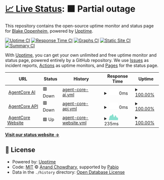 # [📈 Live Status](https://status.agentcore.co): <!--live status--> **🟧 Partial outage**

This repository contains the open-source uptime monitor and status page for [Blake Oppenheim](https://status.agentcore.co), powered by [Upptime](https://github.com/upptime/upptime).

[![Uptime CI](https://github.com/blakeoppenheim/agentcore-status/workflows/Uptime%20CI/badge.svg)](https://github.com/blakeoppenheim/agentcore-status/actions?query=workflow%3A%22Uptime+CI%22)
[![Response Time CI](https://github.com/blakeoppenheim/agentcore-status/workflows/Response%20Time%20CI/badge.svg)](https://github.com/blakeoppenheim/agentcore-status/actions?query=workflow%3A%22Response+Time+CI%22)
[![Graphs CI](https://github.com/blakeoppenheim/agentcore-status/workflows/Graphs%20CI/badge.svg)](https://github.com/blakeoppenheim/agentcore-status/actions?query=workflow%3A%22Graphs+CI%22)
[![Static Site CI](https://github.com/blakeoppenheim/agentcore-status/workflows/Static%20Site%20CI/badge.svg)](https://github.com/blakeoppenheim/agentcore-status/actions?query=workflow%3A%22Static+Site+CI%22)
[![Summary CI](https://github.com/blakeoppenheim/agentcore-status/workflows/Summary%20CI/badge.svg)](https://github.com/blakeoppenheim/agentcore-status/actions?query=workflow%3A%22Summary+CI%22)

With [Upptime](https://upptime.js.org), you can get your own unlimited and free uptime monitor and status page, powered entirely by a GitHub repository. We use [Issues](https://github.com/blakeoppenheim/agentcore-status/issues) as incident reports, [Actions](https://github.com/blakeoppenheim/agentcore-status/actions) as uptime monitors, and [Pages](https://status.agentcore.co) for the status page.

<!--start: status pages-->
<!-- This summary is generated by Upptime (https://github.com/upptime/upptime) -->
<!-- Do not edit this manually, your changes will be overwritten -->
<!-- prettier-ignore -->
| URL | Status | History | Response Time | Uptime |
| --- | ------ | ------- | ------------- | ------ |
| <img alt="" src="https://icons.duckduckgo.com/ip3/app.agentcore.co.ico" height="13"> [AgentCore AI](https://app.agentcore.co) | 🟥 Down | [agent-core-ai.yml](https://github.com/blakeoppenheim/agentcore-status/commits/HEAD/history/agent-core-ai.yml) | <details><summary><img alt="Response time graph" src="./graphs/agent-core-ai/response-time-week.png" height="20"> 0ms</summary><br><a href="https://status.agentcore.co/history/agent-core-ai"><img alt="Response time 0" src="https://img.shields.io/endpoint?url=https%3A%2F%2Fraw.githubusercontent.com%2Fblakeoppenheim%2Fagentcore-status%2FHEAD%2Fapi%2Fagent-core-ai%2Fresponse-time.json"></a><br><a href="https://status.agentcore.co/history/agent-core-ai"><img alt="24-hour response time 0" src="https://img.shields.io/endpoint?url=https%3A%2F%2Fraw.githubusercontent.com%2Fblakeoppenheim%2Fagentcore-status%2FHEAD%2Fapi%2Fagent-core-ai%2Fresponse-time-day.json"></a><br><a href="https://status.agentcore.co/history/agent-core-ai"><img alt="7-day response time 0" src="https://img.shields.io/endpoint?url=https%3A%2F%2Fraw.githubusercontent.com%2Fblakeoppenheim%2Fagentcore-status%2FHEAD%2Fapi%2Fagent-core-ai%2Fresponse-time-week.json"></a><br><a href="https://status.agentcore.co/history/agent-core-ai"><img alt="30-day response time 0" src="https://img.shields.io/endpoint?url=https%3A%2F%2Fraw.githubusercontent.com%2Fblakeoppenheim%2Fagentcore-status%2FHEAD%2Fapi%2Fagent-core-ai%2Fresponse-time-month.json"></a><br><a href="https://status.agentcore.co/history/agent-core-ai"><img alt="1-year response time 0" src="https://img.shields.io/endpoint?url=https%3A%2F%2Fraw.githubusercontent.com%2Fblakeoppenheim%2Fagentcore-status%2FHEAD%2Fapi%2Fagent-core-ai%2Fresponse-time-year.json"></a></details> | <details><summary><a href="https://status.agentcore.co/history/agent-core-ai">100.00%</a></summary><a href="https://status.agentcore.co/history/agent-core-ai"><img alt="All-time uptime 99.33%" src="https://img.shields.io/endpoint?url=https%3A%2F%2Fraw.githubusercontent.com%2Fblakeoppenheim%2Fagentcore-status%2FHEAD%2Fapi%2Fagent-core-ai%2Fuptime.json"></a><br><a href="https://status.agentcore.co/history/agent-core-ai"><img alt="24-hour uptime 100.00%" src="https://img.shields.io/endpoint?url=https%3A%2F%2Fraw.githubusercontent.com%2Fblakeoppenheim%2Fagentcore-status%2FHEAD%2Fapi%2Fagent-core-ai%2Fuptime-day.json"></a><br><a href="https://status.agentcore.co/history/agent-core-ai"><img alt="7-day uptime 100.00%" src="https://img.shields.io/endpoint?url=https%3A%2F%2Fraw.githubusercontent.com%2Fblakeoppenheim%2Fagentcore-status%2FHEAD%2Fapi%2Fagent-core-ai%2Fuptime-week.json"></a><br><a href="https://status.agentcore.co/history/agent-core-ai"><img alt="30-day uptime 99.33%" src="https://img.shields.io/endpoint?url=https%3A%2F%2Fraw.githubusercontent.com%2Fblakeoppenheim%2Fagentcore-status%2FHEAD%2Fapi%2Fagent-core-ai%2Fuptime-month.json"></a><br><a href="https://status.agentcore.co/history/agent-core-ai"><img alt="1-year uptime 99.33%" src="https://img.shields.io/endpoint?url=https%3A%2F%2Fraw.githubusercontent.com%2Fblakeoppenheim%2Fagentcore-status%2FHEAD%2Fapi%2Fagent-core-ai%2Fuptime-year.json"></a></details>
| <img alt="" src="https://icons.duckduckgo.com/ip3/app.agentcore.co.ico" height="13"> [AgentCore API](https://app.agentcore.co/api/health) | 🟥 Down | [agent-core-api.yml](https://github.com/blakeoppenheim/agentcore-status/commits/HEAD/history/agent-core-api.yml) | <details><summary><img alt="Response time graph" src="./graphs/agent-core-api/response-time-week.png" height="20"> 0ms</summary><br><a href="https://status.agentcore.co/history/agent-core-api"><img alt="Response time 0" src="https://img.shields.io/endpoint?url=https%3A%2F%2Fraw.githubusercontent.com%2Fblakeoppenheim%2Fagentcore-status%2FHEAD%2Fapi%2Fagent-core-api%2Fresponse-time.json"></a><br><a href="https://status.agentcore.co/history/agent-core-api"><img alt="24-hour response time 0" src="https://img.shields.io/endpoint?url=https%3A%2F%2Fraw.githubusercontent.com%2Fblakeoppenheim%2Fagentcore-status%2FHEAD%2Fapi%2Fagent-core-api%2Fresponse-time-day.json"></a><br><a href="https://status.agentcore.co/history/agent-core-api"><img alt="7-day response time 0" src="https://img.shields.io/endpoint?url=https%3A%2F%2Fraw.githubusercontent.com%2Fblakeoppenheim%2Fagentcore-status%2FHEAD%2Fapi%2Fagent-core-api%2Fresponse-time-week.json"></a><br><a href="https://status.agentcore.co/history/agent-core-api"><img alt="30-day response time 0" src="https://img.shields.io/endpoint?url=https%3A%2F%2Fraw.githubusercontent.com%2Fblakeoppenheim%2Fagentcore-status%2FHEAD%2Fapi%2Fagent-core-api%2Fresponse-time-month.json"></a><br><a href="https://status.agentcore.co/history/agent-core-api"><img alt="1-year response time 0" src="https://img.shields.io/endpoint?url=https%3A%2F%2Fraw.githubusercontent.com%2Fblakeoppenheim%2Fagentcore-status%2FHEAD%2Fapi%2Fagent-core-api%2Fresponse-time-year.json"></a></details> | <details><summary><a href="https://status.agentcore.co/history/agent-core-api">100.00%</a></summary><a href="https://status.agentcore.co/history/agent-core-api"><img alt="All-time uptime 99.33%" src="https://img.shields.io/endpoint?url=https%3A%2F%2Fraw.githubusercontent.com%2Fblakeoppenheim%2Fagentcore-status%2FHEAD%2Fapi%2Fagent-core-api%2Fuptime.json"></a><br><a href="https://status.agentcore.co/history/agent-core-api"><img alt="24-hour uptime 100.00%" src="https://img.shields.io/endpoint?url=https%3A%2F%2Fraw.githubusercontent.com%2Fblakeoppenheim%2Fagentcore-status%2FHEAD%2Fapi%2Fagent-core-api%2Fuptime-day.json"></a><br><a href="https://status.agentcore.co/history/agent-core-api"><img alt="7-day uptime 100.00%" src="https://img.shields.io/endpoint?url=https%3A%2F%2Fraw.githubusercontent.com%2Fblakeoppenheim%2Fagentcore-status%2FHEAD%2Fapi%2Fagent-core-api%2Fuptime-week.json"></a><br><a href="https://status.agentcore.co/history/agent-core-api"><img alt="30-day uptime 99.33%" src="https://img.shields.io/endpoint?url=https%3A%2F%2Fraw.githubusercontent.com%2Fblakeoppenheim%2Fagentcore-status%2FHEAD%2Fapi%2Fagent-core-api%2Fuptime-month.json"></a><br><a href="https://status.agentcore.co/history/agent-core-api"><img alt="1-year uptime 99.33%" src="https://img.shields.io/endpoint?url=https%3A%2F%2Fraw.githubusercontent.com%2Fblakeoppenheim%2Fagentcore-status%2FHEAD%2Fapi%2Fagent-core-api%2Fuptime-year.json"></a></details>
| <img alt="" src="https://icons.duckduckgo.com/ip3/agentcore.co.ico" height="13"> [AgentCore Website](https://agentcore.co) | 🟩 Up | [agent-core-website.yml](https://github.com/blakeoppenheim/agentcore-status/commits/HEAD/history/agent-core-website.yml) | <details><summary><img alt="Response time graph" src="./graphs/agent-core-website/response-time-week.png" height="20"> 235ms</summary><br><a href="https://status.agentcore.co/history/agent-core-website"><img alt="Response time 223" src="https://img.shields.io/endpoint?url=https%3A%2F%2Fraw.githubusercontent.com%2Fblakeoppenheim%2Fagentcore-status%2FHEAD%2Fapi%2Fagent-core-website%2Fresponse-time.json"></a><br><a href="https://status.agentcore.co/history/agent-core-website"><img alt="24-hour response time 510" src="https://img.shields.io/endpoint?url=https%3A%2F%2Fraw.githubusercontent.com%2Fblakeoppenheim%2Fagentcore-status%2FHEAD%2Fapi%2Fagent-core-website%2Fresponse-time-day.json"></a><br><a href="https://status.agentcore.co/history/agent-core-website"><img alt="7-day response time 235" src="https://img.shields.io/endpoint?url=https%3A%2F%2Fraw.githubusercontent.com%2Fblakeoppenheim%2Fagentcore-status%2FHEAD%2Fapi%2Fagent-core-website%2Fresponse-time-week.json"></a><br><a href="https://status.agentcore.co/history/agent-core-website"><img alt="30-day response time 223" src="https://img.shields.io/endpoint?url=https%3A%2F%2Fraw.githubusercontent.com%2Fblakeoppenheim%2Fagentcore-status%2FHEAD%2Fapi%2Fagent-core-website%2Fresponse-time-month.json"></a><br><a href="https://status.agentcore.co/history/agent-core-website"><img alt="1-year response time 223" src="https://img.shields.io/endpoint?url=https%3A%2F%2Fraw.githubusercontent.com%2Fblakeoppenheim%2Fagentcore-status%2FHEAD%2Fapi%2Fagent-core-website%2Fresponse-time-year.json"></a></details> | <details><summary><a href="https://status.agentcore.co/history/agent-core-website">100.00%</a></summary><a href="https://status.agentcore.co/history/agent-core-website"><img alt="All-time uptime 100.00%" src="https://img.shields.io/endpoint?url=https%3A%2F%2Fraw.githubusercontent.com%2Fblakeoppenheim%2Fagentcore-status%2FHEAD%2Fapi%2Fagent-core-website%2Fuptime.json"></a><br><a href="https://status.agentcore.co/history/agent-core-website"><img alt="24-hour uptime 100.00%" src="https://img.shields.io/endpoint?url=https%3A%2F%2Fraw.githubusercontent.com%2Fblakeoppenheim%2Fagentcore-status%2FHEAD%2Fapi%2Fagent-core-website%2Fuptime-day.json"></a><br><a href="https://status.agentcore.co/history/agent-core-website"><img alt="7-day uptime 100.00%" src="https://img.shields.io/endpoint?url=https%3A%2F%2Fraw.githubusercontent.com%2Fblakeoppenheim%2Fagentcore-status%2FHEAD%2Fapi%2Fagent-core-website%2Fuptime-week.json"></a><br><a href="https://status.agentcore.co/history/agent-core-website"><img alt="30-day uptime 100.00%" src="https://img.shields.io/endpoint?url=https%3A%2F%2Fraw.githubusercontent.com%2Fblakeoppenheim%2Fagentcore-status%2FHEAD%2Fapi%2Fagent-core-website%2Fuptime-month.json"></a><br><a href="https://status.agentcore.co/history/agent-core-website"><img alt="1-year uptime 100.00%" src="https://img.shields.io/endpoint?url=https%3A%2F%2Fraw.githubusercontent.com%2Fblakeoppenheim%2Fagentcore-status%2FHEAD%2Fapi%2Fagent-core-website%2Fuptime-year.json"></a></details>

<!--end: status pages-->

[**Visit our status website →**](https://status.agentcore.co)

## 📄 License

- Powered by: [Upptime](https://github.com/upptime/upptime)
- Code: [MIT](./LICENSE) © [Anand Chowdhary](https://anandchowdhary.com), supported by [Pabio](https://pabio.com)
- Data in the `./history` directory: [Open Database License](https://opendatacommons.org/licenses/odbl/1-0/)
